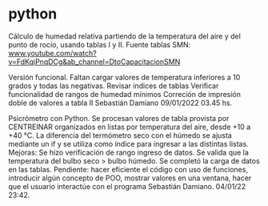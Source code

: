 # python

Cálculo de humedad relativa partiendo de la temperatura del aire
y del punto de rocío, usando tablas I y II.
Fuente tablas SMN: www.youtube.com/watch?v=FdKqiPnqDCg&ab_channel=DtoCapacitacionSMN

Versión funcional.
Faltan cargar valores de temperatura inferiores a 10 grados y todas las negativas.
Revisar índices de tablas
Verificar funcionalidad de rangos de humedad mínimos
Correción de impresión doble de valores a tabla II
Sebastián Damiano 09/01/2022 03.45 hs.





Psicrómetro con Python. Se procesan valores de tabla provista por CENTREINAR
organizados en listas por temperatura del aire, desde +10 a +40 °C.
La diferencia del termómetro seco con el húmedo se ajusta mediante un if
y se utiliza como índice para ingresar a las distintas listas. 
Mejoras: Se hizo verificación de rango ingreso de datos.
Se valida que la temperatura del bulbo seco > bulbo húmedo.
Se completó la  carga de datos en las tablas.
Pendiente: hacer eficiente el código con uso de funciones, introducir algún concepto de
POO, mostrar valores en una ventana, hacer que el usuario interactúe con el programa
Sebastián Damiano. 04/01/22 23:42.
